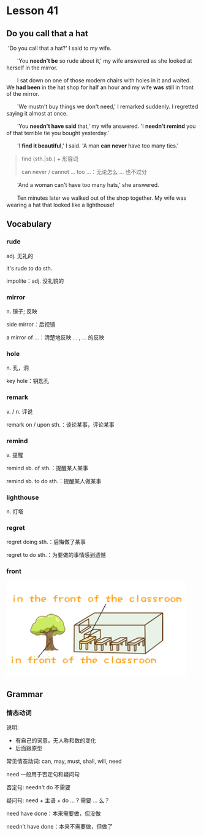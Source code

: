 # Lesson 41

## Do you call that a hat

​	'Do you call that a hat?' I said to my wife.

　　'You **needn't be** so rude about it,' my wife answered as she looked at herself in the mirror.

　　I sat down on one of those modern chairs with holes in it and waited. We **had been** in the hat shop for half an hour and my wife **was** still in front of the mirror.

　　'We mustn't buy things we don't need,' I remarked suddenly. I regretted saying it almost at once.

　　'You **needn't have said** that,' my wife answered. 'I **needn't remind** you of that terrible tie you bought yesterday.'

　　'I **find it beautiful**,' I said. 'A man **can never** have too many ties.'

> find (sth.|sb.) + 形容词
>
> can never / cannot … too …：无论怎么 … 也不过分

　　'And a woman can't have too many hats,' she answered.

　　Ten minutes later we walked out of the shop together. My wife was wearing a hat that looked like a lighthouse!

## Vocabulary

### rude

adj. 无礼的

it's rude to do sth.

impolite：adj. 没礼貌的

### mirror

n. 镜子; 反映

side mirror：后视镜

a mirror of ...：清楚地反映 … , ... 的反映

### hole

n. 孔，洞

key hole：钥匙孔

### remark

v. / n. 评说

remark on / upon sth.：谈论某事，评论某事

### remind

v. 提醒

remind sb. of sth.：提醒某人某事

remind sb. to do sth.：提醒某人做某事

### lighthouse

n. 灯塔

### regret

regret doing sth.：后悔做了某事

regret to do sth.：为要做的事情感到遗憾

### front

![1552030968756](assets/1552030968756.png)

## Grammar

### 情态动词

说明: 

* 有自己的词意，无人称和数的变化
* 后面跟原型

常见情态动词: can, may, must, shall, will, need

need 一般用于否定句和疑问句

否定句:  needn't do 不需要

疑问句: need + 主语 + do … ? 需要 … 么？

need have done：本来需要做，但没做

needn't have done：本来不需要做，但做了